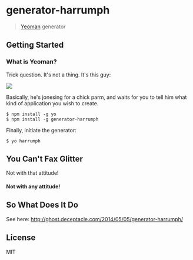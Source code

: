 # generator-harrumph

> [Yeoman](http://yeoman.io) generator


## Getting Started

### What is Yeoman?

Trick question. It's not a thing. It's this guy:

![](http://i.imgur.com/Q0zL1PA.jpg)

Basically, he's jonesing for a chick parm, and waits for you to tell him what kind of application you wish to create.

```
$ npm install -g yo
$ npm install -g generator-harrumph
```

Finally, initiate the generator:

```
$ yo harrumph
```

## You Can't Fax Glitter

Not with that attitude!

#### Not with any attitude!

## So What Does It Do

See here: http://ghost.deceptacle.com/2014/05/05/generator-harrumph/

## License

MIT
